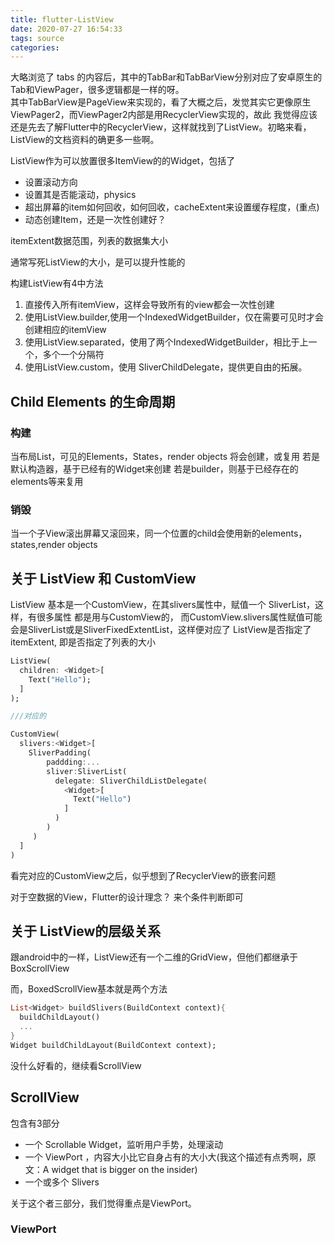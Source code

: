 ```yaml
---
title: flutter-ListView
date: 2020-07-27 16:54:33
tags: source
categories:
---
```


大略浏览了 tabs 的内容后，其中的TabBar和TabBarView分别对应了安卓原生的Tab和ViewPager，很多逻辑都是一样的呀。  
其中TabBarView是PageView来实现的，看了大概之后，发觉其实它更像原生ViewPager2，而ViewPager2内部是用RecyclerView实现的，故此
我觉得应该还是先去了解Flutter中的RecyclerView，这样就找到了ListView。初略来看，ListView的文档资料的确更多一些啊。


ListView作为可以放置很多ItemView的的Widget，包括了 
* 设置滚动方向
* 设置其是否能滚动，physics
* 超出屏幕的item如何回收，如何回收，cacheExtent来设置缓存程度，(重点)
* 动态创建Item，还是一次性创建好？


itemExtent数据范围，列表的数据集大小

通常写死ListView的大小，是可以提升性能的

构建ListView有4中方法

1. 直接传入所有itemView，这样会导致所有的view都会一次性创建
2. 使用ListView.builder,使用一个IndexedWidgetBuilder，仅在需要可见时才会创建相应的itemView
3. 使用ListView.separated，使用了两个IndexedWidgetBuilder，相比于上一个，多个一个分隔符
4. 使用ListView.custom，使用 SliverChildDelegate，提供更自由的拓展。


## Child Elements 的生命周期

### 构建

当布局List，可见的Elements，States，render objects 将会创建，或复用
若是默认构造器，基于已经有的Widget来创建
若是builder，则基于已经存在的elements等来复用

### 销毁

当一个子View滚出屏幕又滚回来，同一个位置的child会使用新的elements，states,render objects

## 关于 ListView 和 CustomView
ListView 基本是一个CustomView，在其slivers属性中，赋值一个 SliverList，这样，有很多属性
都是用与CustomView的，
而CustomView.slivers属性赋值可能会是SliverList或是SliverFixedExtentList，这样便对应了
ListView是否指定了itemExtent, 即是否指定了列表的大小

```dart
ListView(
  children: <Widget>[
    Text("Hello");
  ]
);

///对应的

CustomView(
  slivers:<Widget>[
    SliverPadding(
        paddding:...
        sliver:SliverList(
          delegate: SliverChildListDelegate(
            <Widget>[
              Text("Hello")
            ]
          )     
        )
     ) 
  ]
) 
```

看完对应的CustomView之后，似乎想到了RecyclerView的嵌套问题

对于空数据的View，Flutter的设计理念？ 来个条件判断即可

## 关于 ListView的层级关系

跟android中的一样，ListView还有一个二维的GridView，但他们都继承于BoxScrollView

而，BoxedScrollView基本就是两个方法

```dart
List<Widget> buildSlivers(BuildContext context){
  buildChildLayout()
  ...
}
Widget buildChildLayout(BuildContext context);

```
没什么好看的，继续看ScrollView

## ScrollView

包含有3部分

* 一个 Scrollable Widget，监听用户手势，处理滚动
* 一个 ViewPort ，内容大小比它自身占有的大小大(我这个描述有点秀啊，原文：A widget that is bigger on the insider)
* 一个或多个 Slivers

关于这个者三部分，我们觉得重点是ViewPort。

### ViewPort

